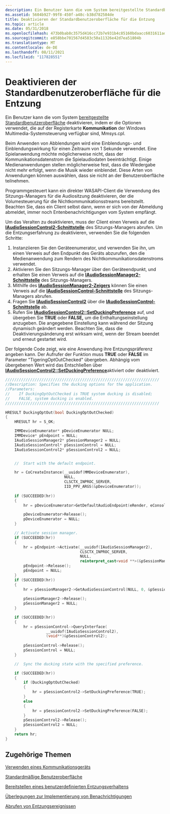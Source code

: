 ```yaml
---
description: Ein Benutzer kann die vom System bereitgestellte Standardbenutzeroberfläche deaktivieren, indem er die Optionen verwendet, die auf der Registerkarte Kommunikation der Windows Multimedia-Systemsteuerung Mmsys.cpl verfügbar sind.
ms.assetid: 5604b927-99f8-450f-a48c-b38d782584de
title: Deaktivieren der Standardbenutzeroberfläche für die Entzung
ms.topic: article
ms.date: 05/31/2018
ms.openlocfilehash: 473b0bab8c3575d416cc72b7e931b4c85160bdaacc6031611ad80394f44b9098
ms.sourcegitcommit: e858bbe701567d4583c50a11326e42d7ea51804b
ms.translationtype: MT
ms.contentlocale: de-DE
ms.lasthandoff: 08/11/2021
ms.locfileid: "117828551"
---
```

# <a name="disabling-the-default-ducking-experience"></a>Deaktivieren der Standardbenutzeroberfläche für die Entzung

Ein Benutzer kann die vom System [bereitgestellte Standardbenutzeroberfläche](stream-attenuation.md) deaktivieren, indem er die Optionen verwendet, die auf der Registerkarte **Kommunikation** der Windows Multimedia-Systemsteuerung verfügbar sind, Mmsys.cpl.

Beim Anwenden von Abblendungen wird eine Einblendungs- und Einblendungswirkung für einen Zeitraum von 1 Sekunde verwendet. Eine Spielanwendung möchte möglicherweise nicht, dass der Kommunikationsdatenstrom die Spielaudiodaten beeinträchtigt. Einige Medienanwendungen stellen möglicherweise fest, dass die Wiedergabe nicht mehr erfolgt, wenn die Musik wieder einblendet. Diese Arten von Anwendungen können auswählen, dass sie nicht an der Benutzeroberfläche teilnehmen.

Programmgesteuert kann ein direkter WASAPI-Client die Verwendung des Sitzungs-Managers für die Audiositzung deaktivieren, der die Volumesteuerung für die Nichtkommunikationsstreams bereitstellt. Beachten Sie, dass ein Client selbst dann, wenn er sich von der Abmeldung abmeldet, immer noch Entenbenachrichtigungen vom System empfängt.

Um das Veralten zu deaktivieren, muss der Client einen Verweis auf die [**IAudioSessionControl2-Schnittstelle**](/windows/desktop/api/audiopolicy/nn-audiopolicy-iaudiosessioncontrol2) des Sitzungs-Managers abrufen. Um die Entzungserfahrung zu deaktivieren, verwenden Sie die folgenden Schritte:

1.  Instanziieren Sie den Geräteenumerator, und verwenden Sie ihn, um einen Verweis auf den Endpunkt des Geräts abzurufen, den die Medienanwendung zum Rendern des Nichtkommunikationsdatenstroms verwendet.
2.  Aktivieren Sie den Sitzungs-Manager über den Geräteendpunkt, und erhalten Sie einen Verweis auf die [**IAudioSessionManager2-Schnittstelle**](/windows/desktop/api/audiopolicy/nn-audiopolicy-iaudiosessionmanager2) des Sitzungs-Managers.
3.  Mithilfe des [**IAudioSessionManager2-Zeigers**](/windows/desktop/api/audiopolicy/nn-audiopolicy-iaudiosessionmanager2) können Sie einen Verweis auf die [**IAudioSessionControl-Schnittstelle**](/windows/desktop/api/Audiopolicy/nn-audiopolicy-iaudiosessioncontrol) des Sitzungs-Managers abrufen.
4.  Fragen Sie [**IAudioSessionControl2**](/windows/desktop/api/audiopolicy/nn-audiopolicy-iaudiosessioncontrol2) über die [**IAudioSessionControl-Schnittstelle**](/windows/desktop/api/Audiopolicy/nn-audiopolicy-iaudiosessioncontrol) ab.
5.  Rufen Sie [**IAudioSessionControl2::SetDuckingPreference**](/windows/desktop/api/audiopolicy/nf-audiopolicy-iaudiosessioncontrol2-setduckingpreference) auf, und übergeben Sie **TRUE** oder **FALSE,** um die Enthaltungseinstellung anzugeben. Die angegebene Einstellung kann während der Sitzung dynamisch geändert werden. Beachten Sie, dass die Deaktivierungsänderung erst wirksam wird, wenn der Stream beendet und erneut gestartet wird.

Der folgende Code zeigt, wie eine Anwendung ihre Entzungspräferenz angeben kann. Der Aufrufer der Funktion muss **TRUE** oder **FALSE** im Parameter "TigeringOptOutChecked" übergeben. Abhängig vom übergebenen Wert wird das Entschließen über [**IAudioSessionControl2::SetDuckingPreference**](/windows/desktop/api/audiopolicy/nf-audiopolicy-iaudiosessioncontrol2-setduckingpreference)aktiviert oder deaktiviert.


```C++
////////////////////////////////////////////////////////////////////
//Description: Specifies the ducking options for the application.
//Parameters: 
//    If DuckingOptOutChecked is TRUE system ducking is disabled; 
//    FALSE, system ducking is enabled.
////////////////////////////////////////////////////////////////////

HRESULT DuckingOptOut(bool DuckingOptOutChecked)
{
    HRESULT hr = S_OK;

    IMMDeviceEnumerator* pDeviceEnumerator NULL;
    IMMDevice* pEndpoint = NULL;
    IAudioSessionManager2* pSessionManager2 = NULL;
    IAudioSessionControl* pSessionControl = NULL;
    IAudioSessionControl2* pSessionControl2 = NULL;


    //  Start with the default endpoint.

    hr = CoCreateInstance(__uuidof(MMDeviceEnumerator), 
                          NULL, 
                          CLSCTX_INPROC_SERVER, 
                          IID_PPV_ARGS(&pDeviceEnumerator));
    
    if (SUCCEEDED(hr))
    {
        hr = pDeviceEnumerator>GetDefaultAudioEndpoint(eRender, eConsole, &pEndpoint);

        pDeviceEnumerator>Release();
        pDeviceEnumerator = NULL;
    }

    // Activate session manager.
    if (SUCCEEDED(hr))
    {
        hr = pEndpoint->Activate(__uuidof(IAudioSessionManager2), 
                                 CLSCTX_INPROC_SERVER,
                                 NULL, 
                                 reinterpret_cast<void **>(&pSessionManager2));
        pEndpoint->Release();
        pEndpoint = NULL;
    }
    if (SUCCEEDED(hr))
    {
        hr = pSessionManager2->GetAudioSessionControl(NULL, 0, &pSessionControl);
        
        pSessionManager2->Release();
        pSessionManager2 = NULL;
    }

    if (SUCCEEDED(hr))
    {
        hr = pSessionControl->QueryInterface(
                  __uuidof(IAudioSessionControl2),
                  (void**)&pSessionControl2);
                
        pSessionControl->Release();
        pSessionControl = NULL;
    }

    //  Sync the ducking state with the specified preference.

    if (SUCCEEDED(hr))
    {
        if (DuckingOptOutChecked)
        {
            hr = pSessionControl2->SetDuckingPreference(TRUE);
        }
        else
        {
            hr = pSessionControl2->SetDuckingPreference(FALSE);
        }
        pSessionControl2->Release();
        pSessionControl2 = NULL;
    }
    return hr;
}
```



## <a name="related-topics"></a>Zugehörige Themen

<dl> <dt>

[Verwenden eines Kommunikationsgeräts](using-the-communication-device.md)
</dt> <dt>

[Standardmäßige Benutzeroberfläche](stream-attenuation.md)
</dt> <dt>

[Bereitstellen eines benutzerdefinierten Entzungsverhaltens](providing-a-custom-ducking-experience.md)
</dt> <dt>

[Überlegungen zur Implementierung von Benachrichtigungen](handling-audio-ducking-events-from-communication-devices.md)
</dt> <dt>

[Abrufen von Entzungsereignissen](getting-ducking-events-from-a-communication-device.md)
</dt> </dl>

 

 



